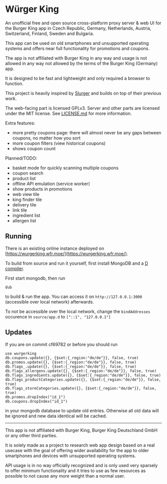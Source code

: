 # Würger King

An unofficial free and open source cross-platform proxy server & web UI for the Burger King app in Czech Republic, Germany, Netherlands, Austria, Switzerland, Finland, Sweden and Bulgaria.

This app can be used on old smartphones and unsupported operating systems and offers near full functionality for promotions and coupons.

The app is not affiliated with Burger King in any way and usage is not allowed in any way not allowed by the terms of the Burger King (Germany) app.

It is designed to be fast and lightweight and only required a browser to function.

This project is heavily inspired by [Slurger](https://github.com/max1220/slurger4) and builds on top of their previous work.

The web-facing part is licensed GPLv3. Server and other parts are licensed under the MIT license. See [LICENSE.md](LICENSE.md) for more information.

Extra features:

- more pretty coupons page: there will almost never be any gaps between coupons, no matter how you sort
- more coupon filters (view historical coupons)
- shows coupon count

Planned/TODO:

- basket mode for quickly scanning multiple coupons
- coupon search
- product list
- offline API emulation (service worker)
- show products in promotions
- web view tile
- king finder tile
- delivery tile
- link tile
- ingredient list
- allergen list

## Running

There is an existing online instance deployed on [https://wurgerking.wfr.moe/](https://wurgerking.wfr.moe/).

To build from source and run it yourself, first install MongoDB and a [D compiler](https://dlang.org).

First start mongodb, then run

```
dub
```

to build & run the app. You can access it on `http://127.0.0.1:3000` (accessible over local network) afterwards.

To not be accessible over the local network, change the `bindAddresses` occurence in `source/app.d` to `["::1", "127.0.0.1"]`

## Updates

If you are on commit cf69782 or before you should run
```
use wurgerking
db.coupons.update({}, {$set:{_region:"de/de"}}, false, true)
db.promos.update({}, {$set:{_region:"de/de"}}, false, true)
db.flags_.update({}, {$set:{_region:"de/de"}}, false, true)
db.flags_allergens.update({}, {$set:{_region:"de/de"}}, false, true)
db.flags_ingredients.update({}, {$set:{_region:"de/de"}}, false, true)
db.flags_productCategories.update({}, {$set:{_region:"de/de"}}, false, true)
db.flags_storeCategories.update({}, {$set:{_region:"de/de"}}, false, true)
db.promos.dropIndex("id_1")
db.coupons.dropIndex("id_1")
```
in your mongodb database to update old entries. Otherwise all old data will be ignored and new data identical will be cached.

---

This app is not affiliated with Burger King, Burger King Deutschland GmbH or any other third parties.

It is solely made as a project to research web app design based on a real usecase with the goal of offering wider availability for the app to older smartphones and devices with unsupported operating systems.

API usage is in no way officially recognized and is only used very sparsely to offer minimum functionality and it tries to use as few resources as possible to not cause any more weight than a normal user.
